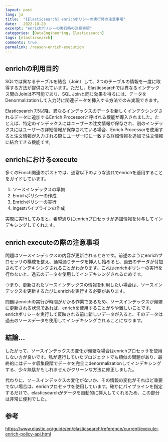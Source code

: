 ```yaml
---
layout: post
lang: ja
title:  "[Elasticsearch] enrichポリシーの実行時の注意事項"
date:   2022-10-20
excerpt: "enrichポリシーの実行時の注意事項"
categories: [DataEngineering, Elasticsearch]
tags: [elasticsearch]
comments: true
permalink: /reason-enrich-execution
---
```


## enrichの利用目的

SQLでは異なるテーブルを結合（Join）して、2つのテーブルの情報を一度に取得する方法が提供されています。ただし、Elasticsearchでは異なるインデックス間のJoinは不可能であり、SQL Joinと同じ効果を得るには、データをDenormalizationして入力時に関連データを挿入する方法でのみ実現できます。

Elasticsearch 7.5以降、異なるインデックスのデータを新しくインデクシングされるデータに追加するEnrich Processorと呼ばれる機能が導入されました。たとえば、特定のインデックスにはユーザーの注文情報が保存され、別のインデックスにはユーザーの詳細情報が保存されている場合、Enrich Processorを使用すると注文情報が入力される際にユーザーIDに一致する詳細情報を追加で注文情報に結合できる機能です。

## enrichにおけるexecute

多くのEnrich関連のポストでは、通常以下のような流れでenrichを適用することをガイドしています。

1) ソースインデックスの準備
2) Enrichポリシーの作成
3) Enrichポリシーの実行
4) Ingestパイプラインの作成

実際に実行してみると、希望通りにenrichプロセッサが追加情報を付与してインデキシングしてくれます。

## enrich executeの際の注意事項

問題はソースインデックスの内容が更新されるときです。前述のようにenrichプロセッサの構成を整え、通常通りデータを挿入し始めると、過去のデータが付加されてインデキシングされることがわかります。これはenrichポリシーの実行を行わないと、過去のデータを使用してインデキシングされるためです。

つまり、更新されたソースインデックスの情報を利用したい場合は、ソースインデックスを更新するたびにenrichを実行する必要があります。

問題はenrichの実行が時間がかかる作業であるため、ソースインデックスが頻繁に更新される状況であれば、enrichを使用することがやや難しいことです。enrichポリシーを実行して反映される前に新しいデータが入ると、そのデータは過去のソースデータを使用してインデキシングされることになります。

## 結論...

したがって、ソースインデックスの変化が頻繁な場合はenrichプロセッサを使用しない方が良いです。私が進行していたプロジェクトでも類似の問題があり、最終的にはデータ収集段階でデータを完全にdenormalizationしてインデキシングする、少々無駄かもしれませんがクリーンな方法に修正しました。

代わりに、ソースインデックスの変化がないか、その情報の変化がそれほど重要でない場合は、enrichプロセッサを使用しています。確かにパイプラインを指定するだけで、elasticsearchがデータを自動的に挿入してくれるため、この部分は非常に便利でした。

## 参考
https://www.elastic.co/guide/en/elasticsearch/reference/current/execute-enrich-policy-api.html